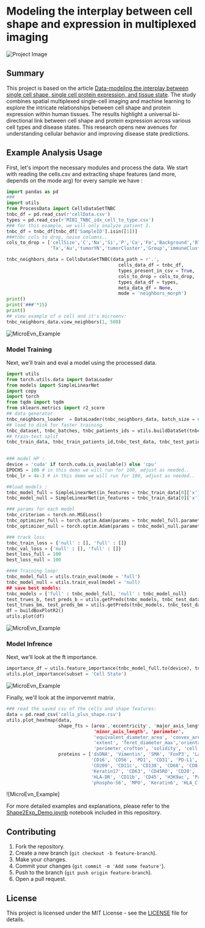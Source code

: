 
# Modeling the interplay between cell shape and expression in multiplexed imaging

![Project Image](https://github.com/YuvalTamir2/shape-exp-modeling/blob/main/Images/forGit_page-0001.jpg)

## Summary

This project is based on the article [Data-modeling the interplay between single cell shape, single cell protein expression, and tissue state](https://www.biorxiv.org/content/10.1101/2024.05.29.595857v1). The study combines spatial multiplexed single-cell imaging and machine learning to explore the intricate relationships between cell shape and protein expression within human tissues. The results highlight a universal bi-directional link between cell shape and protein expression across various cell types and disease states. This research opens new avenues for understanding cellular behavior and improving disease state predictions.

## Example Analysis Usage

First, let's import the necessary modules and process the data.
We start with reading the cells.csv and extracting shape features (and more, depends on the mode arg)
for every sample we have : 

```python
import pandas as pd
###
import utils
from ProcessData import CellsDataSetTNBC
tnbc_df = pd.read_csv(r'cellData.csv')
types = pd.read_csv(r'MIBI_TNBC_idx_cell_to_type.csv')
### for this example, we will only analyze patient 1.
tnbc_df = tnbc_df[tnbc_df['SampleID'].isin([1])]
###tnbc cols to drop, noise columns..
cols_to_drop = ['cellSize','C','Na','Si','P','Ca','Fe','Background','B7H3','OX40','CD163', 'CSF-1R',
                'Ta','Au','tumorYN','tumorCluster','Group','immuneCluster','immuneGroup']

tnbc_neighbors_data = CellsDataSetTNBC(data_path = r'.',
                                         cells_data_df = tnbc_df,
                                         types_present_in_csv = True,
                                         cols_to_drop = cols_to_drop,
                                         types_data_df = types,
                                         meta_data_df = None,
                                         mode = 'neighbors_morph')
print()
print('###'*15)
print()
## view example of a cell and it's microenv:
tnbc_neighbors_data.view_neighbors(1, 500)
```
![MicroEvn_Example](https://github.com/YuvalTamir2/shape-exp-modeling/blob/main/Images/example_microenv.png)

### Model Training

Next, we'll train and eval a model using the processed data.

```python
import utils
from torch.utils.data import DataLoader
from models import SimpleLinearNet
import copy
import torch
from tqdm import tqdm
from sklearn.metrics import r2_score
## data generator
tnbc_neighbors_loader  = DataLoader(tnbc_neighbors_data, batch_size = 64, shuffle = True)
## load to disk for faster training
tnbc_dataset, tnbc_batches, tnbc_patients_ids = utils.buildDataSet(tnbc_neighbors_loader)
## train-test split
tnbc_train_data, tnbc_train_patients_id,tnbc_test_data, tnbc_test_patients_id = utils.train_test_split(tnbc_dataset, 
                                                                                                tnbc_patients_ids)

### model HP : 
device = 'cuda' if torch.cuda.is_available() else 'cpu'
EPOCHS = 100 # in this demo we will run for 100, adjust as needed..
tnbc_lr = 4e-3 # in this demo we will run for 100, adjust as needed..

##load models :
tnbc_model_full = SimpleLinearNet(in_features = tnbc_train_data[0]['x'].shape[1], out_features = tnbc_train_data[0]['y'].shape[1]).to(device)
tnbc_model_null = SimpleLinearNet(in_features = tnbc_train_data[0]['x'].shape[1] - 12, out_features = tnbc_train_data[0]['y'].shape[1]).to(device)

### params for each model
tnbc_criterion = torch.nn.MSELoss()
tnbc_optimizer_full = torch.optim.Adam(params = tnbc_model_full.parameters(), lr = tnbc_lr)
tnbc_optimizer_null = torch.optim.Adam(params = tnbc_model_null.parameters(), lr = tnbc_lr)

### track loss
tnbc_train_loss = {'null' : [], 'full' : []}
tnbc_val_loss = {'null' : [], 'full' : []}
best_loss_full = 100
best_loss_null = 100

#### Training loop!
tnbc_model_full = utils.train_eval(mode = 'full')
tnbc_model_null = utils.train_eval(model = 'null)
## save best models:
tnbc_models = {'full' : tnbc_model_full, 'null' : tnbc_model_null}
test_trues_b, test_preds_b = utils.getPreds(tnbc_models, tnbc_test_data, device, mode = 'null')
test_trues_bm, test_preds_bm = utils.getPreds(tnbc_models, tnbc_test_data,device, mode = 'full')
df = buildBoxPlotR2()
utils.plot(df)
```
![MicroEvn_Example](https://github.com/YuvalTamir2/shape-exp-modeling/blob/main/Images/example_models_compare.png)

### Model Infrence

Next, we'll look at the ft importance.

```python
importance_df = utils.feature_importance(tnbc_model_full.to(device), tnbc_train_data[0]['x'].to(device), num_target_features = 36)
utils.plot_importance(subset = 'Cell State')
```
![MicroEvn_Example](https://github.com/YuvalTamir2/shape-exp-modeling/blob/main/Images/example_ft_improtance.png)

Finally, we'll look at the imporvemnt matrix.

```python
### read the saved csv of the cells and shape features:
data = pd.read_csv('cells_plus_shape.csv')
utils.plot_heatmap(data,
                   shape_fts = [area','eccentricity', 'major_axis_length',
                                'minor_axis_length', 'perimeter',
                                'equivalent_diameter_area', 'convex_area',
                                'extent', 'feret_diameter_max','orientation',
                                'perimeter_crofton', 'solidity', 'cell type'],
                   proteins = ['dsDNA', 'Vimentin', 'SMA', 'FoxP3', 'Lag3', 'CD4',
                               'CD16', 'CD56', 'PD1', 'CD31', 'PD-L1', 'EGFR', 'Ki67',
                               'CD209', 'CD11c', 'CD138', 'CD68', 'CD8', 'CD3', 'IDO',
                               'Keratin17', 'CD63', 'CD45RO', 'CD20', 'p53', 'Beta catenin',
                               'HLA-DR', 'CD11b', 'CD45', 'H3K9ac', 'Pan-Keratin', 'H3K27me3',
                               'phospho-S6', 'MPO', 'Keratin6', 'HLA_Class_1']

```
![MicroEvn_Example]



For more detailed examples and explanations, please refer to the [Shape2Exp_Demo.ipynb](Shape2Exp_Demo.ipynb) notebook included in this repository.

## Contributing

1. Fork the repository.
2. Create a new branch (`git checkout -b feature-branch`).
3. Make your changes.
4. Commit your changes (`git commit -m 'Add some feature'`).
5. Push to the branch (`git push origin feature-branch`).
6. Open a pull request.

## License

This project is licensed under the MIT License - see the [LICENSE](LICENSE) file for details.
